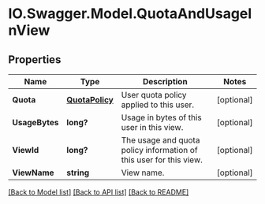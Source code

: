 # IO.Swagger.Model.QuotaAndUsageInView
## Properties

Name | Type | Description | Notes
------------ | ------------- | ------------- | -------------
**Quota** | [**QuotaPolicy**](QuotaPolicy.md) | User quota policy applied to this user. | [optional] 
**UsageBytes** | **long?** | Usage in bytes of this user in this view. | [optional] 
**ViewId** | **long?** | The usage and quota policy information of this user for this view. | [optional] 
**ViewName** | **string** | View name. | [optional] 

[[Back to Model list]](../README.md#documentation-for-models) [[Back to API list]](../README.md#documentation-for-api-endpoints) [[Back to README]](../README.md)

